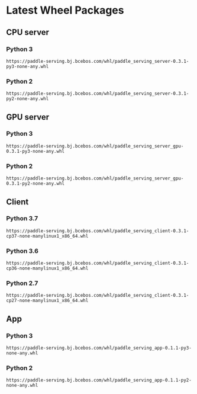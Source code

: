 # Latest Wheel Packages

## CPU server
### Python 3
```
https://paddle-serving.bj.bcebos.com/whl/paddle_serving_server-0.3.1-py3-none-any.whl
```

### Python 2
```
https://paddle-serving.bj.bcebos.com/whl/paddle_serving_server-0.3.1-py2-none-any.whl
```

## GPU server
### Python 3
```
https://paddle-serving.bj.bcebos.com/whl/paddle_serving_server_gpu-0.3.1-py3-none-any.whl
```
### Python 2
```
https://paddle-serving.bj.bcebos.com/whl/paddle_serving_server_gpu-0.3.1-py2-none-any.whl
```

## Client
### Python 3.7
```
https://paddle-serving.bj.bcebos.com/whl/paddle_serving_client-0.3.1-cp37-none-manylinux1_x86_64.whl
```
### Python 3.6
```
https://paddle-serving.bj.bcebos.com/whl/paddle_serving_client-0.3.1-cp36-none-manylinux1_x86_64.whl
```
### Python 2.7
```
https://paddle-serving.bj.bcebos.com/whl/paddle_serving_client-0.3.1-cp27-none-manylinux1_x86_64.whl
```

## App
### Python 3
```
https://paddle-serving.bj.bcebos.com/whl/paddle_serving_app-0.1.1-py3-none-any.whl
```

### Python 2
```
https://paddle-serving.bj.bcebos.com/whl/paddle_serving_app-0.1.1-py2-none-any.whl
```
